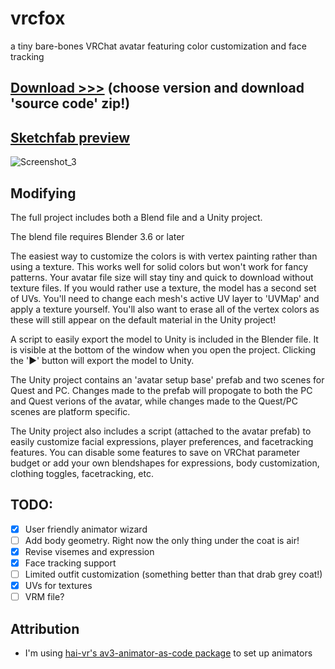 # vrcfox
a tiny bare-bones VRChat avatar featuring color customization and face tracking

## [Download >>>](https://github.com/cellomonster/vrcfox/releases/latest) (choose version and download 'source code' zip!)

## [Sketchfab preview](https://sketchfab.com/3d-models/vrcfox-9ed90de72e9c437b8820cbf0eeb32a50)

![Screenshot_3](https://github.com/cellomonster/vrcfox/assets/32079637/9d5b7d82-6fe0-44bb-9798-a9bc0a6ca2ae)


## Modifying

The full project includes both a Blend file and a Unity project.

The blend file requires Blender 3.6 or later

The easiest way to customize the colors is with vertex painting rather than using a texture. This works well for solid colors but won't work for fancy patterns. Your avatar file size will stay tiny and quick to download without texture files. If you would rather use a texture, the model has a second set of UVs. You'll need to change each mesh's active UV layer to 'UVMap' and apply a texture yourself. You'll also want to erase all of the vertex colors as these will still appear on the default material in the Unity project!

A script to easily export the model to Unity is included in the Blender file. It is visible at the bottom of the window when you open the project. Clicking the '▶' button will export the model to Unity.

The Unity project contains an 'avatar setup base' prefab and two scenes for Quest and PC. Changes made to the prefab will propogate to both the PC and Quest verions of the avatar, while changes made to the Quest/PC scenes are platform specific. 

The Unity project also includes a script (attached to the avatar prefab) to easily customize facial expressions, player preferences, and facetracking features. You can disable some features to save on VRChat parameter budget or add your own blendshapes for expressions, body customization, clothing toggles, facetracking, etc.

## TODO:
- [X] User friendly animator wizard
- [ ] Add body geometry. Right now the only thing under the coat is air!
- [X] Revise visemes and expression
- [X] Face tracking support
- [ ] Limited outfit customization (something better than that drab grey coat!)
- [X] UVs for textures
- [ ] VRM file?

## Attribution
- I'm using [hai-vr's av3-animator-as-code package](https://github.com/hai-vr/av3-animator-as-code) to set up animators

